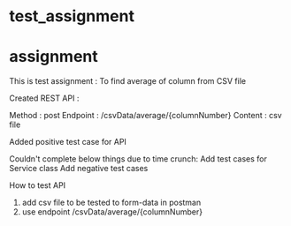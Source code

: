 # test_assignment

# assignment
This is test assignment : To find average of column from CSV file


Created REST API :

Method : post
Endpoint : /csvData/average/{columnNumber}
Content : csv file


Added positive test case for API

Couldn't complete below things due to time crunch:
  Add test cases for Service class
  Add negative test cases

How to test API
1) add csv file to be tested to form-data in postman
2) use endpoint /csvData/average/{columnNumber}
